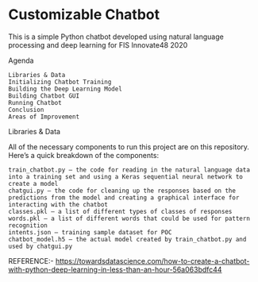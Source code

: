 # Customizable Chatbot

This is a simple Python chatbot developed using natural language processing and deep learning for FIS Innovate48 2020

Agenda

    Libraries & Data
    Initializing Chatbot Training
    Building the Deep Learning Model
    Building Chatbot GUI
    Running Chatbot
    Conclusion
    Areas of Improvement
    
Libraries & Data

All of the necessary components to run this project are on this repository. Here’s a quick breakdown of the components:

    train_chatbot.py — the code for reading in the natural language data into a training set and using a Keras sequential neural network to create a model
    chatgui.py — the code for cleaning up the responses based on the predictions from the model and creating a graphical interface for interacting with the chatbot
    classes.pkl — a list of different types of classes of responses
    words.pkl — a list of different words that could be used for pattern recognition
    intents.json — training sample dataset for POC
    chatbot_model.h5 — the actual model created by train_chatbot.py and used by chatgui.py
    
    
 REFERENCE:- https://towardsdatascience.com/how-to-create-a-chatbot-with-python-deep-learning-in-less-than-an-hour-56a063bdfc44
